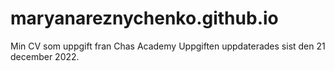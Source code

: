 # maryanareznychenko.github.io
Min CV som uppgift fran Chas Academy
Uppgiften uppdaterades sist den 21 december 2022.
